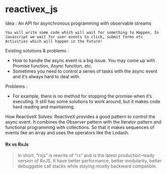 # reactivex_js

Idea : An API for asynchronous programming with observable streams

`You will write some code which will wait for something to Happen, In Javascript we wait for user events to click, submit forms etc`
`Activities which will happen in the Future!`

Existing solutions & problems :

* How to handle the async event is a big issue. You may come up with Promise function, Async function, etc. 
* Sometimes you need to control a series of tasks with the async event and it’s always hard to deal with. 

Problems : 

* For example, there is no method for stopping the promise when it’s executing. It still has some solutions to work around, but it makes code hard reading and maintaining.

How ReactiveX Solves:
ReactiveX provides a good pattern to control the async event. 
It combines the Observer pattern with the Iterator pattern and functional programming with collections. So that it makes sequences of events like an array and uses the operators like the Lodash. 


#### Rx vs RxJs
> In short, “rxjs” is rewrite of “rx” and is the latest production-ready version of RxJS.
> It have better performance, better modularity, better debuggable call stacks while staying mostly backward compatible.
